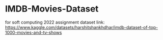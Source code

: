 # IMDB-Movies-Dataset
for soft computing 2022 assignment
dataset link: https://www.kaggle.com/datasets/harshitshankhdhar/imdb-dataset-of-top-1000-movies-and-tv-shows
